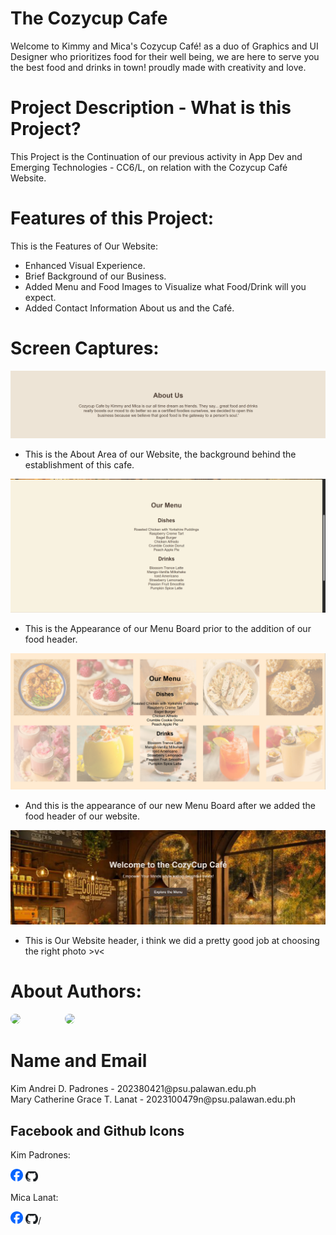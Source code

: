 # The Cozycup Cafe
Welcome to Kimmy and Mica's Cozycup Café! as a duo of Graphics and UI Designer who prioritizes food for their well being, we are here to serve you the best food and drinks in town! proudly made with creativity and love.

# Project Description - What is this Project?
This Project is the Continuation of our previous activity in App Dev and Emerging Technologies - CC6/L, on relation with the Cozycup Café Website.

# Features of this Project:
This is the Features of Our Website:

- Enhanced Visual Experience.
- Brief Background of our Business.
- Added Menu and Food Images to Visualize what Food/Drink will you expect.
- Added Contact Information About us and the Café.

# Screen Captures:

![alt text](<Screenshot 2025-08-13 085632.png>)
- This is the About Area of our Website, the background behind the establishment of this cafe.

![alt text](<Screenshot 2025-08-13 091013.png>)
- This is the Appearance of our Menu Board prior to the addition of our food header.

![alt text](<Screenshot 2025-08-13 094517.png>)
- And this is the appearance of our new Menu Board after we added the food header of our website.

![alt text](<Screenshot 2025-08-13 095312.png>)
- This is Our Website header, i think we did a pretty good job at choosing the right photo >v<

# About Authors:

<div style="flex">
<img src= "https://avatars.githubusercontent.com/u/178166609?v=4" width = "150" style="border-radius:50%">  &nbsp; &nbsp;&nbsp;&nbsp;&nbsp;&nbsp;&nbsp;&nbsp;&nbsp;&nbsp;&nbsp;&nbsp;&nbsp;&nbsp;&nbsp;
<img src= "https://avatars.githubusercontent.com/u/188070394?v=4" width = "150" style="border-radius:50%">
</div>


<h1>Name and Email</h1>
Kim Andrei D. Padrones - 202380421@psu.palawan.edu.ph
<br>
Mary Catherine Grace T. Lanat - 2023100479n@psu.palawan.edu.ph

<h2>Facebook and Github Icons</h2>

Kim Padrones:

[<img src = "img/fb.png" width = "20">](https://web.facebook.com/sunnysunshinekimmy0621)
[<img src = "img/gh.png" width="20">](https://github.com/SunnyKimmy0621)

Mica Lanat:

[<img src = "img/fb.png" width = "20">](https://web.facebook.com/marycatherinegrace.lanat)
[<img src = "img/gh.png" width="20">](https://github.com/KatrinaLanat)/

